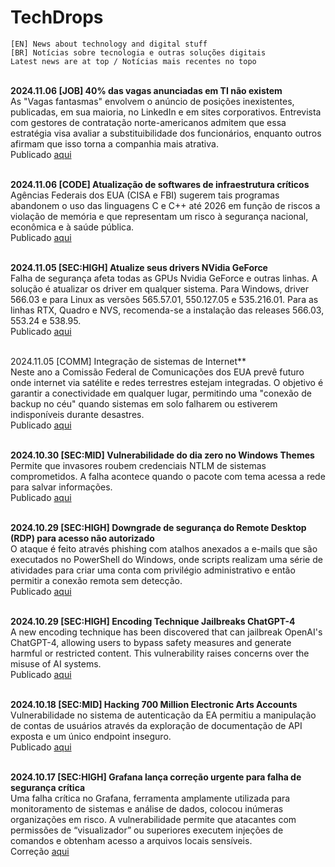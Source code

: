 # TechDrops
```
[EN] News about technology and digital stuff
[BR] Notícias sobre tecnologia e outras soluções digitais
Latest news are at top / Notícias mais recentes no topo
```

<br> **2024.11.06 [JOB] 40% das vagas anunciadas em TI não existem**
<br> As "Vagas fantasmas" envolvem o anúncio de posições inexistentes, publicadas, 
em sua maioria, no LinkedIn e em sites corporativos. Entrevista com gestores de 
contratação norte-americanos admitem que essa estratégia visa avaliar a 
substituibilidade dos funcionários, enquanto outros afirmam que isso torna a 
companhia mais atrativa.
<br> Publicado [aqui](https://slashdot.org/story/24/10/31/206209/ghost-jobs-are-wreaking-havoc-on-tech-workers)

<br> **2024.11.06 [CODE] Atualização de softwares de infraestrutura críticos**
<br> Agências Federais dos EUA (CISA e FBI) sugerem tais programas abandonem o 
uso das linguagens C e C++ até 2026 em função de riscos a violação de memória e 
que representam um risco à segurança nacional, econômica e à saúde pública.
<br> Publicado [aqui](https://thenewstack.io/feds-critical-software-must-drop-c-c-by-2026-or-face-risk/)

<br> **2024.11.05 [SEC:HIGH] Atualize seus drivers NVidia GeForce**
<br> Falha de segurança afeta todas as GPUs Nvidia GeForce e outras linhas. A 
solução é atualizar os driver em qualquer sistema. Para Windows, driver 566.03 
e para Linux as versões 565.57.01, 550.127.05 e 535.216.01. Para as linhas RTX, 
Quadro e NVS, recomenda-se a instalação das releases 566.03, 553.24 e 538.95.
<br> Publicado [aqui](https://www.pcworld.com/article/2504035/security-flaws-found-in-all-nvidia-geforce-gpus-update-drivers-asap.html) 

<br>2024.11.05 [COMM] Integração de sistemas de Internet**
<br> Neste ano a Comissão Federal de Comunicações dos EUA prevê futuro onde 
internet via satélite e redes terrestres estejam integradas. O objetivo é garantir 
a conectividade em qualquer lugar, permitindo uma "conexão de backup no céu" 
quando sistemas em solo falharem ou estiverem indisponíveis durante desastres.
<br> Publicado [aqui](https://techneconomyblog.com/2024/03/22/a-single-network-future/) 

<br> **2024.10.30 [SEC:MID] Vulnerabilidade do dia zero no Windows Themes**
<br> Permite que invasores roubem credenciais NTLM de sistemas comprometidos. A 
falha acontece quando o pacote com tema acessa a rede para salvar informações.
<br> Publicado [aqui](https://cybersecuritynews.com/windows-themes-zero-day/)

<br> **2024.10.29 [SEC:HIGH] Downgrade de segurança do Remote Desktop (RDP) para 
acesso não autorizado**
<br> O ataque é feito através phishing com atalhos anexados a e-mails que são 
executados no PowerShell do Windows, onde scripts realizam uma série de atividades 
para criar uma conta com privilégio administrativo e então permitir a conexão 
remota sem detecção.
<br> Publicado [aqui](https://cybersecuritynews.com/hackers-downgrading-remote-desktop-security/)

<br> **2024.10.29 [SEC:HIGH] Encoding Technique Jailbreaks ChatGPT-4**
<br> A new encoding technique has been discovered that can jailbreak OpenAI's 
ChatGPT-4, allowing users to bypass safety measures and generate harmful or 
restricted content. This vulnerability raises concerns over the misuse of AI 
systems. 
<br> Publicado [aqui](https://cybersecuritynews.com/encoding-technique-jailbreaks-chatgpt-4o/)

<br> **2024.10.18 [SEC:MID] Hacking 700 Million Electronic Arts Accounts**
<br> Vulnerabilidade no sistema de autenticação da EA permitiu a manipulação de 
contas de usuários através da exploração de documentação de API exposta e um 
único endpoint inseguro.
<br> Publicado [aqui](https://battleda.sh/blog/ea-account-takeover)


<br> **2024.10.17 [SEC:HIGH] Grafana lança correção urgente para falha de segurança 
crítica**
<br> Uma falha crítica no Grafana, ferramenta amplamente utilizada para 
monitoramento de sistemas e análise de dados, colocou inúmeras organizações em 
risco. A vulnerabilidade permite que atacantes com permissões de “visualizador” 
ou superiores executem injeções de comandos e obtenham acesso a arquivos locais 
sensíveis.
<br> Correção [aqui](https://grafana.com/blog/2024/10/17/grafana-security-release-critical-severity-fix-for-cve-2024-9264/)

